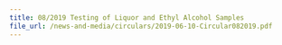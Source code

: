 ```yaml
---
title: 08/2019 Testing of Liquor and Ethyl Alcohol Samples
file_url: /news-and-media/circulars/2019-06-10-Circular082019.pdf
---
```

